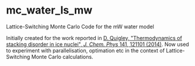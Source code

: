 # mc_water_ls_mw
Lattice-Switching Monte Carlo Code for the mW water model

Initially created for the work reported in [D. Quigley, "Thermodynamics of stacking disorder in ice nuclei", *J. Chem. Phys* 141, 121101 (2014)](https://aip.scitation.org/doi/abs/10.1063/1.4896376). Now used to experiment with parallelisation, optimation etc in the context of Lattice-Switching Monte Carlo calculations.
